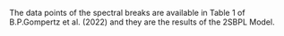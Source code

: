 The data points of the spectral breaks are available in Table 1 of B.P.Gompertz et al. (2022) and they are the results of the 2SBPL Model.
